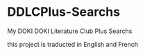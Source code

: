# DDLCPlus-Searchs
My DOKI DOKI Literature Club Plus Searchs

this project is traducted in English and French
